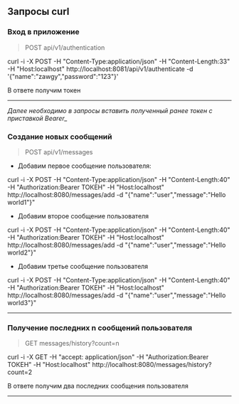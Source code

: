 Запросы curl
---

### Вход в приложение

> POST api/v1/authentication

curl -i -X POST -H "Content-Type:application/json" -H "Content-Length:33" -H "Host:localhost" http://localhost:8081/api/v1/authenticate -d '{"name":"zawgy","password":"123"}'

В ответе получим токен

---

*Далее необходимо в запросы вставить полученный ранее токен c приставкой Bearer_*

### Создание новых сообщений

> POST api/v1/messages

- Добавим первое сообщение пользователя:

curl -i -X POST -H "Content-Type:application/json" -H "Content-Length:40" -H "Authorization:Bearer ТОКЕН" -H "Host:localhost" http://localhost:8080/messages/add -d "{\"name\":\"user\",\"message\":\"Hello world1\"}"

- Добавим второе сообщение пользователя

curl -i -X POST -H "Content-Type:application/json" -H "Content-Length:40" -H "Authorization:Bearer ТОКЕН" -H "Host:localhost" http://localhost:8080/messages/add -d "{\"name\":\"user\",\"message\":\"Hello world2\"}"

- Добавим третье сообщение пользователя

curl -i -X POST -H "Content-Type:application/json" -H "Content-Length:40" -H "Authorization:Bearer ТОКЕН" -H "Host:localhost" http://localhost:8080/messages/add -d "{\"name\":\"user\",\"message\":\"Hello world3\"}"

---

### Получение последних n сообщений пользователя

> GET messages/history?count=n

curl -i -X GET -H "accept: application/json" -H "Authorization:Bearer ТОКЕН" -H "Host:localhost" http://localhost:8080/messages/history?count=2

В ответе получим два последних сообщения пользователя

---